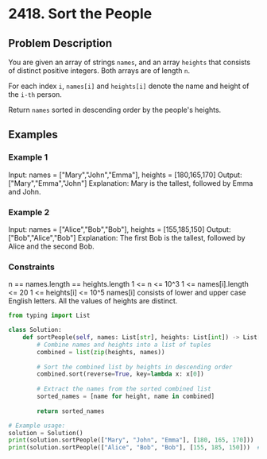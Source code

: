 # 2418. Sort the People

## Problem Description

You are given an array of strings `names`, and an array `heights` that consists of distinct positive integers. Both arrays are of length `n`.

For each index `i`, `names[i]` and `heights[i]` denote the name and height of the `i-th` person.

Return `names` sorted in descending order by the people's heights.

## Examples

### Example 1

Input: names = ["Mary","John","Emma"], heights = [180,165,170]
Output: ["Mary","Emma","John"]
Explanation: Mary is the tallest, followed by Emma and John.

### Example 2
Input: names = ["Alice","Bob","Bob"], heights = [155,185,150]
Output: ["Bob","Alice","Bob"]
Explanation: The first Bob is the tallest, followed by Alice and the second Bob.

### Constraints

n == names.length == heights.length
1 <= n <= 10^3
1 <= names[i].length <= 20
1 <= heights[i] <= 10^5
names[i] consists of lower and upper case English letters.
All the values of heights are distinct.

```python
from typing import List

class Solution:
    def sortPeople(self, names: List[str], heights: List[int]) -> List[str]:
        # Combine names and heights into a list of tuples
        combined = list(zip(heights, names))
        
        # Sort the combined list by heights in descending order
        combined.sort(reverse=True, key=lambda x: x[0])
        
        # Extract the names from the sorted combined list
        sorted_names = [name for height, name in combined]
        
        return sorted_names

# Example usage:
solution = Solution()
print(solution.sortPeople(["Mary", "John", "Emma"], [180, 165, 170]))  # Output: ["Mary", "Emma", "John"]
print(solution.sortPeople(["Alice", "Bob", "Bob"], [155, 185, 150]))  # Output: ["Bob", "Alice", "Bob"]
```